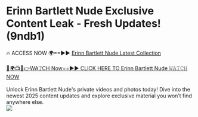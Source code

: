 # Erinn Bartlett Nude Exclusive Content Leak - Fresh Updates! (9ndb1)

🔥 ACCESS NOW 🌍==►► <a href="https://tinyurl.com/2mz8nhtm" rel="nofollow">Erinn Bartlett Nude Latest Collection</a>
<br><br>
[🔴🌍📺📱👉WA𝚃CH Now==►► CLICK HERE TO Erinn Bartlett Nude 𝚆𝙰𝚃𝙲𝙷 NOW](https://tinyurl.com/2mz8nhtm)
<br><br>
Unlock Erinn Bartlett Nude's private videos and photos today! Dive into the newest 2025 content updates and explore exclusive material you won’t find anywhere else.
<br>
<a href="https://tinyurl.com/2mz8nhtm" rel="nofollow" data-target="animated-image.originalLink"><img src="https://camo.githubusercontent.com/8a4f000d20f83aca3bf7ec5f350d767afa0574a8a352519fd8cfa583a6f93a33/68747470733a2f2f692e696d6775722e636f6d2f644a486b345a712e676966" data-canonical-src="https://i.imgur.com/dJHk4Zq.gif" style="max-width: 100%; display: inline-block;" data-target="animated-image.originalImage"></a>
<br>
